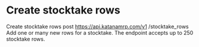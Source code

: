 # Create stocktake rows

Create stocktake rows post https://api.katanamrp.com/v1 /stocktake_rows Add one or many
new rows for a stocktake. The endpoint accepts up to 250 stocktake rows.
